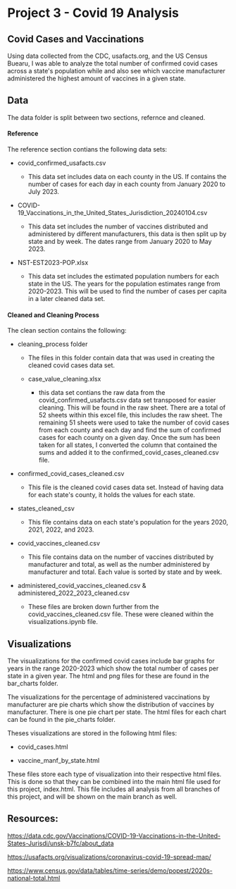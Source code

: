 # Project 3 - Covid 19 Analysis

## Covid Cases and Vaccinations

Using data collected from the CDC, usafacts.org, and the US Census Buearu, I was able to analyze the total number of confirmed covid cases across a state's population while and also see which vaccine manufacturer administered the highest amount of vaccines in a given state.


## Data

The data folder is split between two sections, refernce and cleaned.

#### Reference

The reference section contians the following data sets:

* covid_confirmed_usafacts.csv 

    * This data set includes data on each county in the US. If contains the number of cases for each day in each county from January 2020 to July 2023.

* COVID-19_Vaccinations_in_the_United_States_Jurisdiction_20240104.csv

    * This data set includes the number of vaccines distributed and administered by different manufacturers, this data is then split up by state and by week. The dates range from January 2020 to May 2023.

* NST-EST2023-POP.xlsx

    * This data set includes the estimated population numbers for each state in the US. The years for the population estimates range from 2020-2023. This will be used to find the number of cases per capita in a later cleaned data set.

#### Cleaned and Cleaning Process

The clean section contains the following:

* cleaning_process folder

    * The files in this folder contain data that was used in creating the cleaned covid cases data set.

    * case_value_cleaning.xlsx

        * this data set contians the raw data from the covid_confirmed_usafacts.csv data set transposed for easier cleaning. This will be found in the raw sheet. There are a total of 52 sheets within this excel file, this includes the raw sheet. The remaining 51 sheets were used to take the number of covid cases from each county and each day and find the sum of confirmed cases for each county on a given day. Once the sum has been taken for all states, I converted the column that contained the sums and added it to the confirmed_covid_cases_cleaned.csv file. 

* confirmed_covid_cases_cleaned.csv 

    * This file is the cleaned covid cases data set. Instead of having data for each state's county, it holds the values for each state.

* states_cleaned_csv

    * This file contains data on each state's population for the years 2020, 2021, 2022, and 2023.

* covid_vaccines_cleaned.csv

    * This file contains data on the number of vaccines distributed by manufacturer and total, as well as the number administered by manufacturer and total. Each value is sorted by state and by week.

* administered_covid_vaccines_cleaned.csv & administered_2022_2023_cleaned.csv

    * These files are broken down further from the covid_vaccines_cleaned.csv file. These were cleaned within the visualizations.ipynb file.

## Visualizations

The visualizations for the confirmed covid cases include bar graphs for years in the range 2020-2023 which show the total number of cases per state in a given year. The html and png files for these are found in the bar_charts folder. 

The visualizations for the percentage of administered vaccinations by manufacturer are pie charts which show the distribution of vaccines by manufacturer. There is one pie chart per state. The html files for each chart can be found in the pie_charts folder.

Theses visualizations are stored in the following html files:

* covid_cases.html

* vaccine_manf_by_state.html

These files store each type of visualization into their respective html files. This is done so that they can be combined into the main html file used for this project, index.html. This file includes all analysis from all branches of this project, and will be shown on the main branch as well.

## Resources:

https://data.cdc.gov/Vaccinations/COVID-19-Vaccinations-in-the-United-States-Jurisdi/unsk-b7fc/about_data

https://usafacts.org/visualizations/coronavirus-covid-19-spread-map/

https://www.census.gov/data/tables/time-series/demo/popest/2020s-national-total.html